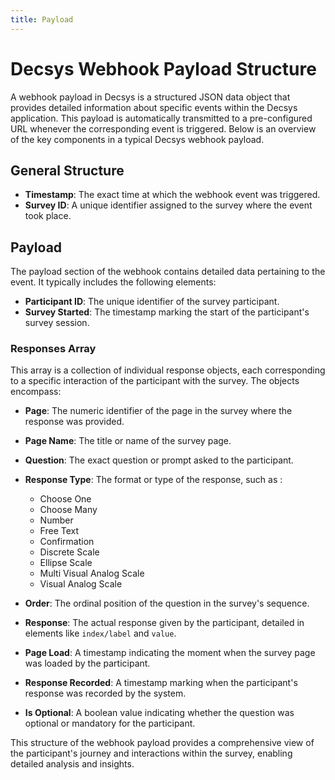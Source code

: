 ```yaml
---
title: Payload
---
```


# Decsys Webhook Payload Structure

A webhook payload in Decsys is a structured JSON data object that provides detailed information about specific events within the Decsys application. This payload is automatically transmitted to a pre-configured URL whenever the corresponding event is triggered. Below is an overview of the key components in a typical Decsys webhook payload.

## General Structure

- **Timestamp**: The exact time at which the webhook event was triggered.
- **Survey ID**: A unique identifier assigned to the survey where the event took place.

## Payload

The payload section of the webhook contains detailed data pertaining to the event. It typically includes the following elements:

- **Participant ID**: The unique identifier of the survey participant.
- **Survey Started**: The timestamp marking the start of the participant's survey session.

### Responses Array

This array is a collection of individual response objects, each corresponding to a specific interaction of the participant with the survey. The objects encompass:

- **Page**: The numeric identifier of the page in the survey where the response was provided.
- **Page Name**: The title or name of the survey page.
- **Question**: The exact question or prompt asked to the participant.
- **Response Type**: The format or type of the response, such as :
  - Choose One
  - Choose Many
  - Number
  - Free Text
  - Confirmation
  - Discrete Scale
  - Ellipse Scale
  - Multi Visual Analog Scale
  - Visual Analog Scale

- **Order**: The ordinal position of the question in the survey's sequence.
- **Response**: The actual response given by the participant, detailed in elements like `index/label` and `value`.
- **Page Load**: A timestamp indicating the moment when the survey page was loaded by the participant.
- **Response Recorded**: A timestamp marking when the participant's response was recorded by the system.
- **Is Optional**: A boolean value indicating whether the question was optional or mandatory for the participant.

This structure of the webhook payload provides a comprehensive view of the participant's journey and interactions within the survey, enabling detailed analysis and insights.
